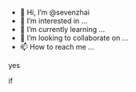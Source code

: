 - 👋 Hi, I’m @sevenzhai
- 👀 I’m interested in ...
- 🌱 I’m currently learning ...
- 💞️ I’m looking to collaborate on ...
- 📫 How to reach me ...

<!---
sevenzhai/sevenzhai is a ✨ special ✨ repository because its `README.md` (this file) appears on your GitHub profile.
You can click the Preview link to take a look at your changes.
--->yes
if 
